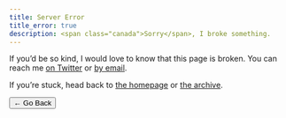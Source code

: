 ```yaml
---
title: Server Error
title_error: true
description: <span class="canada">Sorry</span>, I broke something.
---
```


<div class=" [ box  box--error ] ">
    <p>If you’d be so kind, I would love to know that this page is broken. You can reach me <a href="https://twitter.com/{{ author.twitter }}">on Twitter</a> or <a href="mailto:{{ author.email }}">by email</a>.</p>
    <p>If you’re stuck, head back to <a href="/">the homepage</a> or <a href="/archive/">the archive</a>.</p>
</div>



<nav class=" [ navigator ] ">
    <button onclick="history.back(-1)" aria-label="Go back">← Go Back</button>
</nav>

